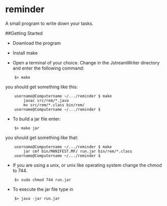 reminder
========

A small program to write down your tasks.

##Getting Started

* Download the program

* Install make 

* Open a terminal of your choice. Change in the JstreamWriter directory
and enter the following command:
```
	$> make
```

you should get something like this:
```
	username@Computername ~/.../reminder $ make
		javac src/rem/*.java
		mv src/rem/*.class bin/rem/
	username@Computername ~/.../reminder $ 
```

* To build a jar file enter:
```
	$> make jar
```

you should get something like that:
```
	username@Computername ~/.../reminder $ make
		jar cmf bin/MANIFEST.MF/ run.jar bin/rem/*.class
	username@Computername ~/.../reminder $ 
```

* If you are using a unix, or unix like operating system
	change the chmod to 744.
```
	$> sudo chmod 744 run.jar
```

* To execute the jar file type in
```
	$> java -jar run.jar
```


